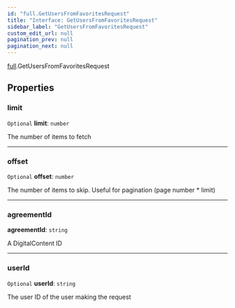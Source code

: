 ```yaml
---
id: "full.GetUsersFromFavoritesRequest"
title: "Interface: GetUsersFromFavoritesRequest"
sidebar_label: "GetUsersFromFavoritesRequest"
custom_edit_url: null
pagination_prev: null
pagination_next: null
---
```


[full](../namespaces/full.md).GetUsersFromFavoritesRequest

## Properties

### limit

 `Optional` **limit**: `number`

The number of items to fetch

___

### offset

 `Optional` **offset**: `number`

The number of items to skip. Useful for pagination (page number * limit)

___

### agreementId

 **agreementId**: `string`

A DigitalContent ID

___

### userId

 `Optional` **userId**: `string`

The user ID of the user making the request
